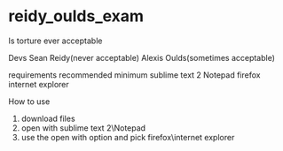 
# reidy_oulds_exam
Is torture ever acceptable

Devs
Sean Reidy(never acceptable)
Alexis Oulds(sometimes acceptable)

requirements
recommended                minimum
sublime text 2              Notepad
firefox                      internet explorer



How to use

1. download files
2. open with sublime text 2\Notepad
3. use the open with option and pick firefox\internet explorer



